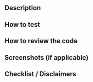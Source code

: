 ## Description

<!--
    * Provide a summary of the changes
    * Link the issue(s) this PR is resolving, if any
-->

## How to test

<!--
    * If testing this PR isn't straightforward, guide the reviewers on how to test the changes.
-->

## How to review the code

<!--
    * If reviewers need to pay special attention to code changes from this PR, mention it here
    * If not, delete this section altogether
-->

## Screenshots (if applicable)

<!--
    * Add screenshots to illustrate your changes
-->

## Checklist / Disclaimers

